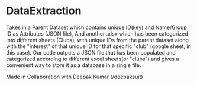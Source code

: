# DataExtraction
Takes in a Parent Dataset which contains unique ID(key) and Name/Group ID as Attributes (JSON file), And another .xlsx which has been categorized into different sheets (Clubs), with unique IDs from the parent dataset along with the "interest" of that unique ID for that specific "club" (google sheet, in this case). Our code outputs a JSON file that has been populated and categorized according to different excel sheets(or "clubs") and gives a convenient way to store it as a database in a single file. 

Made in Collaboration with Deepak Kumar (/deepaksuit)

